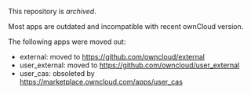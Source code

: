 This repository is *archived*.

Most apps are outdated and incompatible with recent ownCloud version.

The following apps were moved out:
- external: moved to https://github.com/owncloud/external
- user_external: moved to https://github.com/owncloud/user_external
- user_cas: obsoleted by https://marketplace.owncloud.com/apps/user_cas

